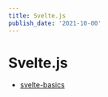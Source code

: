 ```yaml
---
title: Svelte.js
publish_date: '2021-10-00'
---
```


# Svelte.js
- [svelte-basics](permanent-notes/svelte-basics.md)
  